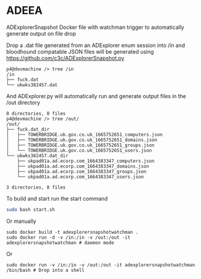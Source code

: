 # ADEEA
ADExplorerSnapshot Docker file with watchman trigger to automatically generate output on file drop

Drop a .dat file generated from an ADExplorer enum session into /in and bloodhound compatable JSON files will be generated using 
https://github.com/c3c/ADExplorerSnapshot.py

```
p4@devmachine /> tree /in
/in
├── fuck.dat
└── ukwks382457.dat
```
And ADExplorer.py will automatically run and generate output files in the /out directory 
```
0 directories, 0 files
p4@devmachine /> tree /out/
/out/
├── fuck.dat_dir
│   ├── TOWERBRIDGE.uk.gov.co.uk_1665752651_computers.json
│   ├── TOWERBRIDGE.uk.gov.co.uk_1665752651_domains.json
│   ├── TOWERBRIDGE.uk.gov.co.uk_1665752651_groups.json
│   └── TOWERBRIDGE.uk.gov.co.uk_1665752651_users.json
└── ukwks382457.dat_dir
    ├── ukpad01a.ad.ecorp.com_1664383347_computers.json
    ├── ukpad01a.ad.ecorp.com_1664383347_domains.json
    ├── ukpad01a.ad.ecorp.com_1664383347_groups.json
    └── ukpad01a.ad.ecorp.com_1664383347_users.json

3 directories, 8 files
```

To build and start run the start command
```bash 
sudo bash start.sh
```
Or manually 
```
sudo docker build -t adexplorersnapshotwatchman .
sudo docker run -d -v /in:/in -v /out:/out -it adexplorersnapshotwatchman # daemon mode 
```
Or 
```
sudo docker run -v /in:/in -v /out:/out -it adexplorersnapshotwatchman /bin/bash # Drop into a shell 
```
